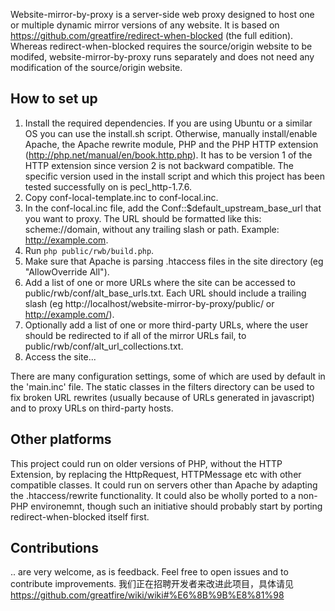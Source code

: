 Website-mirror-by-proxy is a server-side web proxy designed to host one or multiple dynamic mirror versions of any website. It is based on https://github.com/greatfire/redirect-when-blocked (the full edition). Whereas redirect-when-blocked requires the source/origin website to be modifed, website-mirror-by-proxy runs separately and does not need any modification of the source/origin website.

## How to set up
1. Install the required dependencies. If you are using Ubuntu or a similar OS you can use the install.sh script. Otherwise, manually install/enable Apache, the Apache rewrite module, PHP and the PHP HTTP extension (http://php.net/manual/en/book.http.php). It has to be version 1 of the HTTP extension since version 2 is not backward compatible. The specific version used in the install script and which this project has been tested successfully on is pecl_http-1.7.6.
2. Copy conf-local-template.inc to conf-local.inc.
3. In the conf-local.inc file, add the Conf::$default_upstream_base_url that you want to proxy. The URL should be formatted like this: scheme://domain, without any trailing slash or path. Example: http://example.com.
4. Run `php public/rwb/build.php`.
5. Make sure that Apache is parsing .htaccess files in the site directory (eg "AllowOverride All").
6. Add a list of one or more URLs where the site can be accessed to public/rwb/conf/alt_base_urls.txt. Each URL should include a trailing slash (eg http://localhost/website-mirror-by-proxy/public/ or http://example.com/).
7. Optionally add a list of one or more third-party URLs, where the user should be redirected to if all of the mirror URLs fail, to public/rwb/conf/alt_url_collections.txt.
7. Access the site...

There are many configuration settings, some of which are used by default in the 'main.inc' file. The static classes in the filters directory can be used to fix broken URL rewrites (usually because of URLs generated in javascript) and to proxy URLs on third-party hosts.

## Other platforms
This project could run on older versions of PHP, without the HTTP Extension, by replacing the HttpRequest, HTTPMessage etc with other compatible classes. It could run on servers other than Apache by adapting the .htaccess/rewrite functionality. It could also be wholly ported to a non-PHP environemnt, though such an initiative should probably start by porting redirect-when-blocked itself first.

## Contributions
.. are very welcome, as is feedback. Feel free to open issues and to contribute improvements. 我们正在招聘开发者来改进此项目，具体请见 https://github.com/greatfire/wiki/wiki#%E6%8B%9B%E8%81%98

